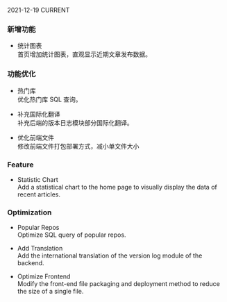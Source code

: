2021-12-19
CURRENT
### 新增功能

- 统计图表   
首页增加统计图表，直观显示近期文章发布数据。

### 功能优化

- 热门库   
优化热门库 SQL 查询。

- 补充国际化翻译    
补充后端的版本日志模块部分国际化翻译。

- 优化前端文件  
修改前端文件打包部署方式，减小单文件大小

### Feature

- Statistic Chart   
Add a statistical chart to the home page to visually display the data of recent articles.

### Optimization

- Popular Repos   
Optimize SQL query of popular repos.

- Add Translation    
Add the international translation of the version log module of the backend.

- Optimize Frontend   
Modify the front-end file packaging and deployment method to reduce the size of a single file.
